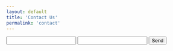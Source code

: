 ```yaml
---
layout: default
title: 'Contact Us'
permalink: 'contact'
---
```


<form action="https://formspree.io/f/mnqogogl" method="POST">
  <input type="text" name="name">
  <input type="email" name="_replyto">
  <input type="submit" value="Send">
</form>
